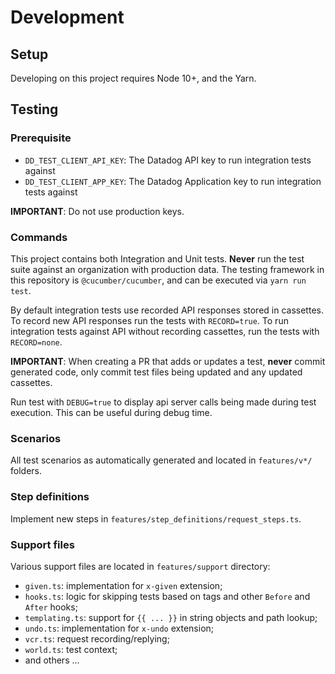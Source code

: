 # Development

## Setup

Developing on this project requires Node 10+, and the Yarn.

## Testing

### Prerequisite

* `DD_TEST_CLIENT_API_KEY`: The Datadog API key to run integration tests against
* `DD_TEST_CLIENT_APP_KEY`: The Datadog Application key to run integration tests against

**IMPORTANT**: Do not use production keys.

### Commands

This project contains both Integration and Unit tests.
__Never__ run the test suite against an organization with production data.
The testing framework in this repository is `@cucumber/cucumber`, and can be executed via `yarn run test`.

By default integration tests use recorded API responses stored in cassettes. To record new API responses run the tests with `RECORD=true`. To run integration tests against API without recording cassettes, run the tests with `RECORD=none`.

**IMPORTANT**: 
When creating a PR that adds or updates a test, __never__ commit 
generated code, only commit test files being updated and any updated cassettes. 

Run test with `DEBUG=true` to display api server calls being made during test execution. This can be useful during debug time.

### Scenarios

All test scenarios as automatically generated and located in `features/v*/` folders.

### Step definitions

Implement new steps in `features/step_definitions/request_steps.ts`.

### Support files

Various support files are located in `features/support` directory:

- `given.ts`: implementation for `x-given` extension;
- `hooks.ts`: logic for skipping tests based on tags and other `Before` and `After` hooks;
- `templating.ts`: support for `{{ ... }}` in string objects and path lookup;
- `undo.ts`: implementation for `x-undo` extension;
- `vcr.ts`: request recording/replying;
- `world.ts`: test context;
- and others ...
